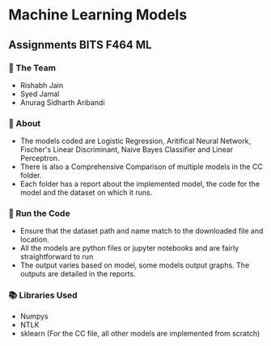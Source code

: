 # Machine Learning Models
## Assignments BITS F464 ML

### :busts_in_silhouette: The Team
* Rishabh Jain
* Syed Jamal
* Anurag Sidharth Aribandi

### 🔎 About
* The models coded are Logistic Regression, Aritifical Neural Network, Fischer's Linear Discriminant, Naive Bayes Classifier and Linear Perceptron.
* There is also a Comprehensive Comparison of multiple models in the CC folder.
* Each folder has a report about the implemented model, the code for the model and the dataset on which it runs.

### :key: Run the Code
* Ensure that the dataset path and name match to the downloaded file and location.
* All the models are python files or jupyter notebooks and are fairly straightforward to run
* The output varies based on model, some models output graphs. The outputs are detailed in the reports.
  
### :books: Libraries Used
* Numpys
* NTLK
* sklearn (For the CC file, all other models are implemented from scratch)

